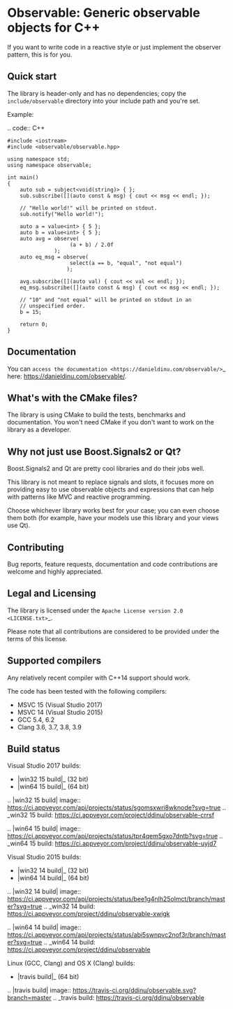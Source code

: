 Observable: Generic observable objects for C++
==============================================

If you want to write code in a reactive style or just implement the observer
pattern, this is for you.

Quick start
-----------

The library is header-only and has no dependencies; copy the
``include/observable`` directory into your include path and you're set.

Example:

.. code:: C++

    #include <iostream>
    #include <observable/observable.hpp>

    using namespace std;
    using namespace observable;

    int main()
    {
        auto sub = subject<void(string)> { };
        sub.subscribe([](auto const & msg) { cout << msg << endl; });

        // "Hello world!" will be printed on stdout.
        sub.notify("Hello world!");

        auto a = value<int> { 5 };
        auto b = value<int> { 5 };
        auto avg = observe(
                        (a + b) / 2.0f
                   );
        auto eq_msg = observe(
                        select(a == b, "equal", "not equal")
                       );

        avg.subscribe([](auto val) { cout << val << endl; });
        eq_msg.subscribe([](auto const & msg) { cout << msg << endl; });

        // "10" and "not equal" will be printed on stdout in an
        // unspecified order.
        b = 15;

        return 0;
    }

Documentation
-------------

You can `access the documentation <https://danieldinu.com/observable/>`_ here:
https://danieldinu.com/observable/.

What's with the CMake files?
----------------------------

The library is using CMake to build the tests, benchmarks and documentation. You
won't need CMake if you don't want to work on the library as a developer.

Why not just use Boost.Signals2 or Qt?
--------------------------------------

Boost.Signals2 and Qt are pretty cool libraries and do their jobs well.

This library is not meant to replace signals and slots, it focuses more on 
providing easy to use observable objects and expressions that can help with
patterns like MVC and reactive programming.

Choose whichever library works best for your case; you can even choose them
both (for example, have your models use this library and your views use Qt). 

Contributing
------------

Bug reports, feature requests, documentation and code contributions are welcome 
and highly appreciated.

Legal and Licensing
-------------------

The library is licensed under the `Apache License version 2.0 <LICENSE.txt>`_.

Please note that all contributions are considered to be provided under the
terms of this license.

Supported compilers
-------------------

Any relatively recent compiler with C++14 support should work.

The code has been tested with the following compilers:

 * MSVC 15 (Visual Studio 2017)
 * MSVC 14 (Visual Studio 2015)
 * GCC 5.4, 6.2
 * Clang 3.6, 3.7, 3.8, 3.9

Build status
------------

Visual Studio 2017 builds:

 * |win32 15 build|_ (32 bit)
 * |win64 15 build|_ (64 bit)

.. |win32 15 build| image:: https://ci.appveyor.com/api/projects/status/sgomsxwri8wknode?svg=true
.. _win32 15 build: https://ci.appveyor.com/project/ddinu/observable-crrsf

.. |win64 15 build| image:: https://ci.appveyor.com/api/projects/status/tpr4qem5gxo7dntb?svg=true
.. _win64 15 build: https://ci.appveyor.com/project/ddinu/observable-uyjd7

Visual Studio 2015 builds:

 * |win32 14 build|_ (32 bit)
 * |win64 14 build|_ (64 bit)

.. |win32 14 build| image:: https://ci.appveyor.com/api/projects/status/bee1g4nlh25olmct/branch/master?svg=true
.. _win32 14 build: https://ci.appveyor.com/project/ddinu/observable-xwigk

.. |win64 14 build| image:: https://ci.appveyor.com/api/projects/status/abi5swnpvc2nof3r/branch/master?svg=true
.. _win64 14 build: https://ci.appveyor.com/project/ddinu/observable

Linux (GCC, Clang) and OS X (Clang) builds:

 * |travis build|_ (64 bit)

.. |travis build| image:: https://travis-ci.org/ddinu/observable.svg?branch=master
.. _travis build: https://travis-ci.org/ddinu/observable
